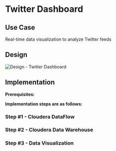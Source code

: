 # Twitter Dashboard
## Use Case
Real-time data visualization to analyze Twitter feeds

## Design
![Design - Twitter Dashboard](https://user-images.githubusercontent.com/2523891/191182633-216e587f-9cec-4362-85d9-4f629bd31e14.svg)

## Implementation
**Prerequisites:**

**Implementation steps are as follows:**
### Step #1 - Cloudera DataFlow

### Step #2 - Cloudera Data Warehouse

### Step #3 - Data Visualization

